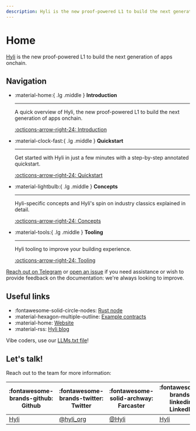 ```yaml
---
description: Hyli is the new proof-powered L1 to build the next generation of apps onchain. This is your developer documentation.
---
```


# Home

[Hyli](https://hyli.org/) is the new proof-powered L1 to build the next generation of apps onchain.

## Navigation

<div class="grid cards" markdown>

-   :material-home:{ .lg .middle } __Introduction__

    ---

    A quick overview of Hyli, the new proof-powered L1 to build the next generation of apps onchain.

    [:octicons-arrow-right-24: Introduction](./introduction.md)

-   :material-clock-fast:{ .lg .middle } __Quickstart__

    ---

    Get started with Hyli in just a few minutes with a step-by-step annotated quickstart.

    [:octicons-arrow-right-24: Quickstart](./quickstart/index.md)

-   :material-lightbulb:{ .lg .middle } __Concepts__

    ---

    Hyli-specific concepts and Hyli's spin on industry classics explained in detail.

    [:octicons-arrow-right-24: Concepts](./concepts/index.md)

-   :material-tools:{ .lg .middle } __Tooling__

    ---

    Hyli tooling to improve your building experience.

    [:octicons-arrow-right-24: Tooling](./tooling/index.md)

</div>

[Reach out on Telegram](https://t.me/hyli_org) or [open an issue](https://github.com/hyli-org/devhub-hyli) if you need assistance or wish to provide feedback on the documentation: we're always looking to improve.

## Useful links

<div class="grid cards" markdown>

- :fontawesome-solid-circle-nodes: [Rust node](http://github.com/hyli-org/hyli)
- :material-hexagon-multiple-outline: [Example contracts](http://github.com/hyli-org/examples)
- :material-home: [Website](https://hyli.org)
- :material-rss: [Hyli blog](https://blog.hyli.org)

</div>

Vibe coders, use our [LLMs.txt file](./llms.txt)!

## Let's talk!

Reach out to the team for more information:

| :fontawesome-brands-github: Github | :fontawesome-brands-twitter: Twitter | :fontawesome-solid-archway: Farcaster | :fontawesome-brands-linkedin: LinkedIn | :fontawesome-brands-youtube: Youtube |:fontawesome-brands-telegram: Telegram|
|-------------------------------------|--------------------------------------|--------------------------------------|--------------------------------------|--------------------------------------|--------------------------------------|
| [Hyli](https://github.com/hyli-org) | [@hyli_org](https://x.com/hyli_org)  | [@Hyli](https://farcaster.xyz/hyli-org) | [Hyli](https://www.linkedin.com/company/hyli-org/) | [@Hyli](https://www.youtube.com/@hyli-org) | [Hyli](https://t.me/hyli_org)|

